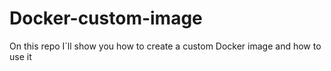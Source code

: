 # Docker-custom-image
On this repo I´ll show you how to create a custom Docker image and how to use it
